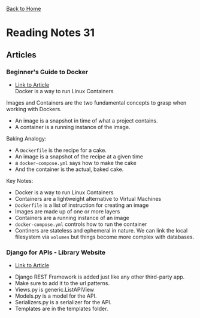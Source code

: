 [Back to Home](../README.md)

# Reading Notes 31  

## Articles  

### Beginner's Guide to Docker  
* [Link to Article](https://wsvincent.com/beginners-guide-to-docker/)   
Docker is a way to run Linux Containers  


Images and Containers are the two fundamental concepts to grasp when working with Dockers.  
- An image is a snapshot in time of what a project contains.  
- A container is a running instance of the image.  

Baking Analogy:  
- A `Dockerfile` is the recipe for a cake.  
- An image is a snapshot of the recipe at a given time  
- a `docker-compose.yml` says how to make the cake  
- And the container is the actual, baked cake.  

Key Notes:  
- Docker is a way to run Linux Containers  
- Containers are a lightweight alternative to Virtual Machines  
- `Dockerfile` is a list of instruction for creating an image  
- Images are made up of one or more layers  
- Containers are a running instance of an image  
- `docker-compose.yml` controls how to run the container  
- Continers are stateless and ephemeral in nature. We can link the local filesystem via `volumes` but things become more complex with databases.  


### Django for APIs - Library Website  
* [Link to Article](https://djangoforapis.com/library-website-and-api/)   
- Django REST Framework is added just like any other third-party app.  
- Make sure to add it to the url patterns.  
- Views.py is generic.ListAPIView  
- Models.py is a model for the API.
- Serializers.py is a serializer for the API.
- Templates are in the templates folder.
